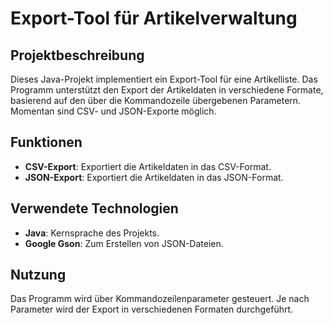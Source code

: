 # Export-Tool für Artikelverwaltung

## Projektbeschreibung
Dieses Java-Projekt implementiert ein Export-Tool für eine Artikelliste. Das Programm unterstützt den Export der Artikeldaten in verschiedene Formate, basierend auf den über die Kommandozeile übergebenen Parametern. Momentan sind CSV- und JSON-Exporte möglich.

## Funktionen
- **CSV-Export**: Exportiert die Artikeldaten in das CSV-Format.
- **JSON-Export**: Exportiert die Artikeldaten in das JSON-Format.

## Verwendete Technologien
- **Java**: Kernsprache des Projekts.
- **Google Gson**: Zum Erstellen von JSON-Dateien.


## Nutzung
Das Programm wird über Kommandozeilenparameter gesteuert. Je nach Parameter wird der Export in verschiedenen Formaten durchgeführt.